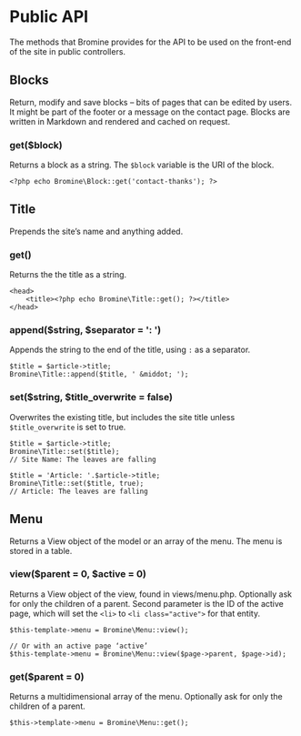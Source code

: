 # Public API

The methods that Bromine provides for the API to be used on the front-end of the site in public controllers.

## Blocks

Return, modify and save blocks – bits of pages that can be edited by users. It might be part of the footer or a message on the contact page. Blocks are written in Markdown and rendered and cached on request.

### get($block)

Returns a block as a string. The `$block` variable is the URI of the block.

~~~
<?php echo Bromine\Block::get('contact-thanks'); ?>
~~~

## Title

Prepends the site’s name and anything added.

### get()

Returns the the title as a string.

~~~
<head>
	<title><?php echo Bromine\Title::get(); ?></title>
</head>
~~~

### append($string, $separator = ': ')

Appends the string to the end of the title, using `:` as a separator.

~~~
$title = $article->title;
Bromine\Title::append($title, ' &middot; ');
~~~

### set($string, $title_overwrite = false)

Overwrites the existing title, but includes the site title unless `$title_overwrite` is set to true.

~~~
$title = $article->title;
Bromine\Title::set($title);
// Site Name: The leaves are falling

$title = 'Article: '.$article->title;
Bromine\Title::set($title, true);
// Article: The leaves are falling
~~~

## Menu

Returns a View object of the model or an array of the menu. The menu is stored in a table.

### view($parent = 0, $active = 0)

Returns a View object of the view, found in views/menu.php. Optionally ask for only the children of a parent. Second parameter is the ID of the active page, which will set the `<li>` to `<li class="active">` for that entity.

~~~
$this-template->menu = Bromine\Menu::view();

// Or with an active page ‘active’
$this-template->menu = Bromine\Menu::view($page->parent, $page->id);
~~~

### get($parent = 0)

Returns a multidimensional array of the menu. Optionally ask for only the children of a parent. 

~~~
$this->template->menu = Bromine\Menu::get();
~~~
